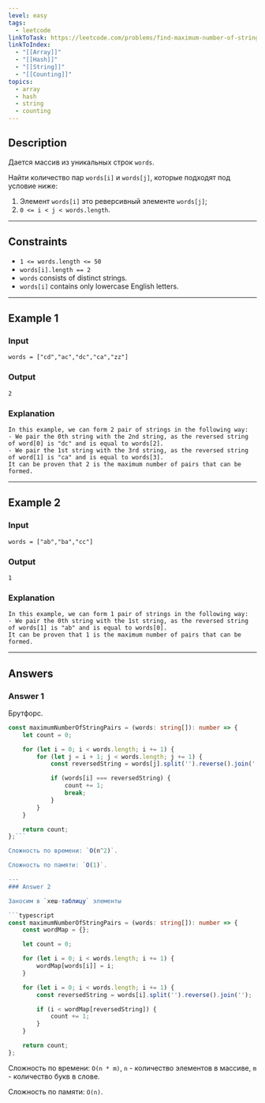 ```yaml
---
level: easy
tags:
  - leetcode
linkToTask: https://leetcode.com/problems/find-maximum-number-of-string-pairs/description/
linkToIndex:
  - "[[Array]]"
  - "[[Hash]]"
  - "[[String]]"
  - "[[Counting]]"
topics:
  - array
  - hash
  - string
  - counting
---
```

## Description

Дается массив из уникальных строк `words`. 

Найти количество пар `words[i]` и `words[j]`, которые подходят под условие ниже:
1. Элемент `words[i]` это реверсивный элементе `words[j]`;
2. `0 <= i < j < words.length`.

---
## Constraints

- `1 <= words.length <= 50`
- `words[i].length == 2`
- `words` consists of distinct strings.
- `words[i]` contains only lowercase English letters.

---
## Example 1

### Input

```
words = ["cd","ac","dc","ca","zz"]
```
### Output

```
2
```
### Explanation

```
In this example, we can form 2 pair of strings in the following way:
- We pair the 0th string with the 2nd string, as the reversed string of word[0] is "dc" and is equal to words[2].
- We pair the 1st string with the 3rd string, as the reversed string of word[1] is "ca" and is equal to words[3].
It can be proven that 2 is the maximum number of pairs that can be formed.
```

---
## Example 2

### Input

```
words = ["ab","ba","cc"]
```
### Output

```
1
```
### Explanation

```
In this example, we can form 1 pair of strings in the following way:
- We pair the 0th string with the 1st string, as the reversed string of words[1] is "ab" and is equal to words[0].
It can be proven that 1 is the maximum number of pairs that can be formed.
```

---
## Answers

### Answer 1

Брутфорс.

```typescript
const maximumNumberOfStringPairs = (words: string[]): number => {
	let count = 0;

	for (let i = 0; i < words.length; i += 1) {
		for (let j = i + 1; j < words.length; j += 1) {
			const reversedString = words[j].split('').reverse().join('');

			if (words[i] === reversedString) {
				count += 1;
				break;
			}
		}
	}

	return count;
};```

Сложность по времени: `O(n^2)`.

Сложность по памяти: `O(1)`.

---
### Answer 2

Заносим в `хеш-таблицу` элементы

```typescript
const maximumNumberOfStringPairs = (words: string[]): number => {
	const wordMap = {};

	let count = 0;

	for (let i = 0; i < words.length; i += 1) {
		wordMap[words[i]] = i;
	}

	for (let i = 0; i < words.length; i += 1) {
		const reversedString = words[i].split('').reverse().join('');

		if (i < wordMap[reversedString]) {
			count += 1;
		}
	}

	return count;
};
```

Сложность по времени: `O(n * m)`, `n` - количество элементов в массиве, `m` - количество букв в слове.

Сложность по памяти: `O(n)`.